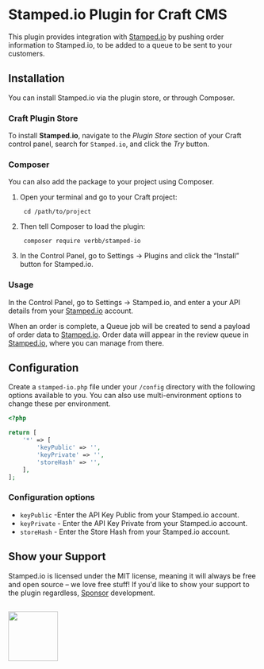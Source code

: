 # Stamped.io Plugin for Craft CMS

This plugin provides integration with [Stamped.io](https://stamped.io/) by pushing order information to Stamped.io, to be added to a queue to be sent to your customers.

## Installation
You can install Stamped.io via the plugin store, or through Composer.

### Craft Plugin Store
To install **Stamped.io**, navigate to the _Plugin Store_ section of your Craft control panel, search for `Stamped.io`, and click the _Try_ button.

### Composer
You can also add the package to your project using Composer.

1. Open your terminal and go to your Craft project:

        cd /path/to/project

2. Then tell Composer to load the plugin:
    
        composer require verbb/stamped-io

3. In the Control Panel, go to Settings → Plugins and click the “Install” button for Stamped.io.

### Usage
In the Control Panel, go to Settings → Stamped.io, and enter a your API details from your [Stamped.io](https://stamped.io/) account.

When an order is complete, a Queue job will be created to send a payload of order data to [Stamped.io](https://stamped.io/). Order data will appear in the review queue in [Stamped.io](https://stamped.io/), where you can manage from there.

## Configuration

Create a `stamped-io.php` file under your `/config` directory with the following options available to you. You can also use multi-environment options to change these per environment.

```php
<?php

return [
    '*' => [
        'keyPublic' => '',
        'keyPrivate' => '',
        'storeHash' => '',
    ],
];
```

### Configuration options

- `keyPublic` -Enter the API Key Public from your Stamped.io account.
- `keyPrivate` - Enter the API Key Private from your Stamped.io account.
- `storeHash` - Enter the Store Hash from your Stamped.io account.

## Show your Support

Stamped.io is licensed under the MIT license, meaning it will always be free and open source – we love free stuff! If you'd like to show your support to the plugin regardless, [Sponsor](https://github.com/sponsors/verbb) development.

<h2></h2>

<a href="https://verbb.io" target="_blank">
  <img width="100" src="https://verbb.io/assets/img/verbb-pill.svg">
</a>
